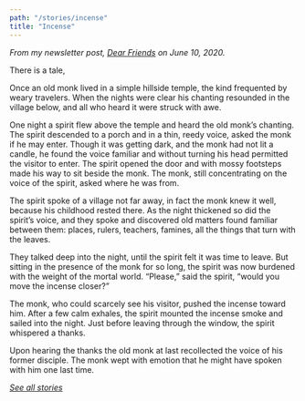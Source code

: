 ```yaml
---
path: "/stories/incense"
title: "Incense"
---
```


*From my newsletter post, [Dear Friends](https://simonsarris.substack.com/p/dear-friends) on June 10, 2020.*

There is a tale,

Once an old monk lived in a simple hillside temple, the kind frequented by weary travelers. When the nights were clear his chanting resounded in the village below, and all who heard it were struck with awe.

One night a spirit flew above the temple and heard the old monk’s chanting. The spirit descended to a porch and in a thin, reedy voice, asked the monk if he may enter. Though it was getting dark, and the monk had not lit a candle, he found the voice familiar and without turning his head permitted the visitor to enter. The spirit opened the door and with mossy footsteps made his way to sit beside the monk. The monk, still concentrating on the voice of the spirit, asked where he was from.

The spirit spoke of a village not far away, in fact the monk knew it well, because his childhood rested there. As the night thickened so did the spirit’s voice, and they spoke and discovered old matters found familiar between them: places, rulers, teachers, famines, all the things that turn with the leaves.

They talked deep into the night, until the spirit felt it was time to leave. But sitting in the presence of the monk for so long, the spirit was now burdened with the weight of the mortal world. “Please,” said the spirit, “would you move the incense closer?”

The monk, who could scarcely see his visitor, pushed the incense toward him. After a few calm exhales, the spirit mounted the incense smoke and sailed into the night. Just before leaving through the window, the spirit whispered a thanks.

Upon hearing the thanks the old monk at last recollected the voice of his former disciple. The monk wept with emotion that he might have spoken with him one last time.

*[See all stories](/stories/)*